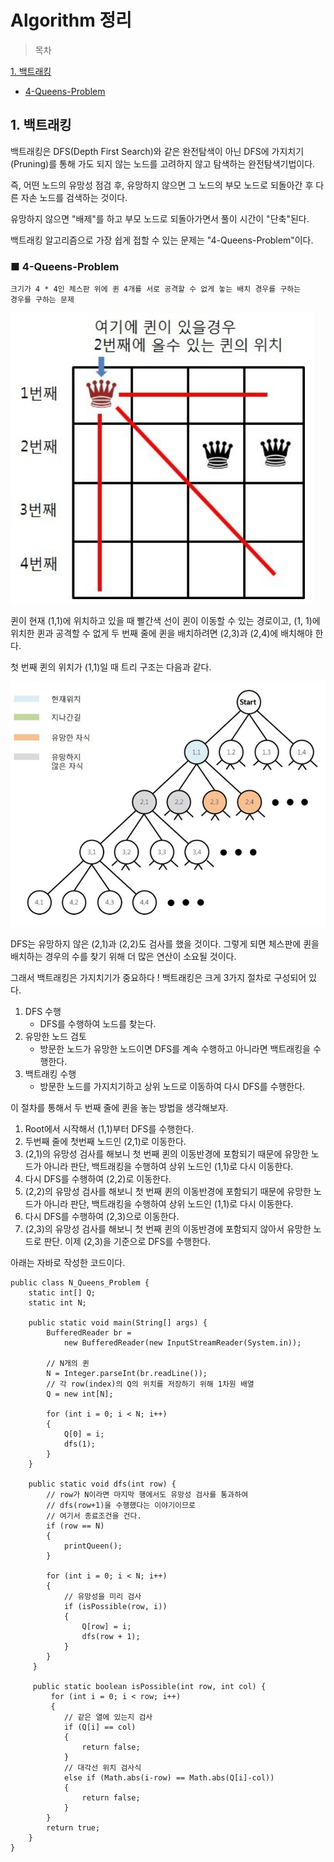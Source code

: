 # Algorithm 정리

> 목차

[1. 백트래킹](#1-%eb%b0%b1%ed%8a%b8%eb%9e%98%ed%82%b9)
  - [4-Queens-Problem](#%e2%96%a0-4-queens-problem)

## 1. 백트래킹

백트래킹은 DFS(Depth First Search)와 같은 완전탐색이 아닌  DFS에 가지치기(Pruning)를 통해 가도 되지 않는 노드를 고려하지 않고 탐색하는 완전탐색기법이다.

즉,  어떤 노드의 유망성 점검 후, 유망하지 않으면 그 노드의 부모  노드로 되돌아간 후 다른 자손 노드를 검색하는 것이다.

유망하지 않으면 "배제"를 하고 부모 노드로 되돌아가면서 풀이 시간이 "단축"된다.

백트래킹 알고리즘으로 가장 쉽게 접할 수 있는 문제는 "4-Queens-Problem"이다.

### ■ 4-Queens-Problem

    크기가 4 * 4인 체스판 위에 퀸 4개를 서로 공격할 수 없게 놓는 배치 경우를 구하는
    경우를 구하는 문제
   
![image](./image/n_queens_problem_1.png)

퀸이 현재 (1,1)에 위치하고 있을 때 빨간색 선이 퀸이 이동할 수 있는 경로이고,  (1, 1)에 위치한 퀸과 공격할 수 없게 두 번째 줄에 퀸을 배치하려면 (2,3)과 (2,4)에 배치해야 한다.

첫 번째 퀸의 위치가 (1,1)일 때 트리 구조는 다음과 같다.

![image](./image/n_queens_problem_2.png)

DFS는 유망하지 않은 (2,1)과 (2,2)도 검사를 했을 것이다.  그렇게 되면 체스판에 퀸을 배치하는 경우의 수를 찾기 위해 더 많은 연산이 소요될 것이다.

그래서 백트래킹은 가지치기가 중요하다 ! 백트래킹은 크게 3가지 절차로 구성되어 있다.

1. DFS 수행
	- DFS를 수행하여 노드를 찾는다.
2. 유망한 노드 검토
	-  방문한 노드가 유망한 노드이면 DFS를 계속 수행하고 아니라면 백트래킹을 수행한다.
3.  백트래킹 수행
	- 방문한 노드를 가지치기하고 상위 노드로 이동하여 다시 DFS를 수행한다.

이 절차를 통해서 두 번째 줄에 퀸을 놓는 방법을 생각해보자.

1. Root에서 시작해서 (1,1)부터 DFS를 수행한다.
2. 두번째 줄에 첫번째 노드인 (2,1)로 이동한다.
3. (2,1)의 유망성 검사를 해보니 첫 번째 퀸의 이동반경에 포함되기 때문에 유망한 노드가 아니라 판단,  백트래킹을 수행하여 상위 노드인 (1,1)로 다시 이동한다.
4. 다시 DFS를 수행하여 (2,2)로 이동한다.
5. (2,2)의 유망성 검사를 해보니 첫 번째 퀸의 이동반경에 포함되기 때문에 유망한 노드가 아니라 판단, 백트래킹을 수행하여 상위 노드인 (1,1)로 다시 이동한다.
6. 다시 DFS를 수행하여 (2,3)으로 이동한다.
7. (2,3)의 유망성 검사를 해보니 첫 번째 퀸의 이동반경에 포함되지 않아서 유망한 노드로 판단. 이제 (2,3)을 기준으로 DFS를 수행한다. 

아래는 자바로 작성한 코드이다.

    public class N_Queens_Problem {
	    static int[] Q;
		static int N;
		
		public static void main(String[] args) {
			BufferedReader br = 
				new BufferedReader(new InputStreamReader(System.in));
		
			// N개의 퀸 
			N = Integer.parseInt(br.readLine());
			// 각 row(index)의 Q의 위치를 저장하기 위해 1차원 배열
			Q = new int[N];

			for (int i = 0; i < N; i++)
			{
				Q[0] = i;
				dfs(1);
			}
		}
		
		public static void dfs(int row) {
			// row가 N이라면 마지막 행에서도 유망성 검사를 통과하여
			// dfs(row+1)을 수행했다는 이야기이므로
			// 여기서 종료조건을 건다.
			if (row == N)
			{
				printQueen();
			}
			
			for (int i = 0; i < N; i++)
			{
				// 유망성을 미리 검사
				if (isPossible(row, i))
				{
					Q[row] = i;
					dfs(row + 1);
				}
			}
		 }
		
 		 public static boolean isPossible(int row, int col) {
	 		 for (int i = 0; i < row; i++)
			 {
				// 같은 열에 있는지 검사
				if (Q[i] == col)
				{
					return false;
				}
				// 대각선 위치 검사식
				else if (Math.abs(i-row) == Math.abs(Q[i]-col))
				{
					return false;
				}
			}	
			return true;
		}
	}
 